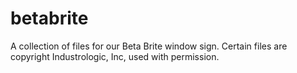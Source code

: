 betabrite
=========

A collection of files for our Beta Brite window sign. Certain files are copyright Industrologic, Inc, used with permission.
